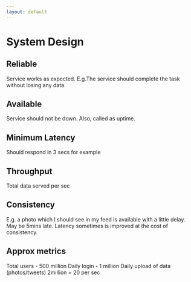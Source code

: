 ```yaml
---
layout: default
---
```

# System Design

## Reliable
Service works as expected. E.g.The service should complete the task without losing any data.

## Available
Service should not be down. Also, called as uptime.

## Minimum Latency
Should respond in 3 secs for example

## Throughput
Total data served per sec

## Consistency
E.g. a photo which I should see in my feed is available with a little delay. May be 5mins late. Latency sometimes is improved at the cost of consistency.


## Approx metrics

Total users - 500 million
Daily login - 1 million
Daily upload of data (photos/tweets) 2million = 20 per sec
